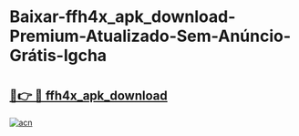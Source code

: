 # Baixar-ffh4x_apk_download-Premium-Atualizado-Sem-Anúncio-Grátis-lgcha

# <h2><a href="https://scax6t.esa.edu.pl?src=ffh4x_apk_download&ref=lgcha">🔗👉 🔴 ffh4x_apk_download</a></h2>

[![acn](https://github.com/user-attachments/assets/0f9c940e-d8b0-45ae-aac7-cd30a18b3e1c)](https://scax6t.esa.edu.pl?src=ffh4x_apk_download&ref=lgcha)

